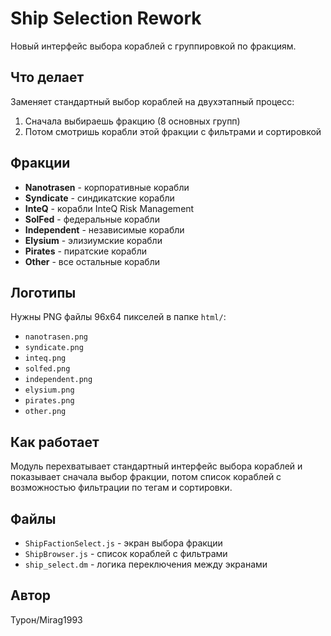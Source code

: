 # Ship Selection Rework

Новый интерфейс выбора кораблей с группировкой по фракциям.

## Что делает

Заменяет стандартный выбор кораблей на двухэтапный процесс:
1. Сначала выбираешь фракцию (8 основных групп)
2. Потом смотришь корабли этой фракции с фильтрами и сортировкой

## Фракции

- **Nanotrasen** - корпоративные корабли
- **Syndicate** - синдикатские корабли  
- **InteQ** - корабли InteQ Risk Management
- **SolFed** - федеральные корабли
- **Independent** - независимые корабли
- **Elysium** - элизиумские корабли
- **Pirates** - пиратские корабли
- **Other** - все остальные корабли

## Логотипы

Нужны PNG файлы 96x64 пикселей в папке `html/`:
- `nanotrasen.png`
- `syndicate.png` 
- `inteq.png`
- `solfed.png`
- `independent.png`
- `elysium.png`
- `pirates.png`
- `other.png`

## Как работает

Модуль перехватывает стандартный интерфейс выбора кораблей и показывает сначала выбор фракции, потом список кораблей с возможностью фильтрации по тегам и сортировки.

## Файлы

- `ShipFactionSelect.js` - экран выбора фракции
- `ShipBrowser.js` - список кораблей с фильтрами
- `ship_select.dm` - логика переключения между экранами

## Автор

Турон/Mirag1993

